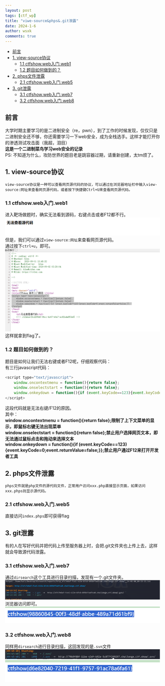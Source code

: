 ```yaml
---
layout: post
tags: [ctf_wp]
title: "viwe-source&phps&.git泄露"
date: 2024-1-6
author: wsxk
comments: true
---
```


- [前言](#前言)
- [1. view-source协议](#1-view-source协议)
	- [1.1 ctfshow.web入门.web1](#11-ctfshowweb入门web1)
	- [1.2 题目如何做到的？](#12-题目如何做到的)
- [2. phps文件泄露](#2-phps文件泄露)
	- [2.1 ctfshow.web入门.web5](#21-ctfshowweb入门web5)
- [3. git泄露](#3-git泄露)
	- [3.1 ctfshow.web入门.web7](#31-ctfshowweb入门web7)
	- [3.2 ctfshow.web入门.web8](#32-ctfshowweb入门web8)


## 前言<br>
大学时期主要学习的是二进制安全（re，pwn），到了工作的时候发现，仅仅只是二进制安全还不够，你还需要学习一下web安全，成为全栈选手。这样才能打开你的渗透测试攻击面（我超，泪目）<br>
**这是一个二进制菜鸟学习web安全的记录**<br>
PS: 不知道为什么，攻防世界的题目老是跳容器过期，请重新创建，太tm烦了。<br>

## 1. view-source协议<br>
`view-source协议是一种可以查看网页源代码的协议，可以通过在浏览器地址栏中输入view-source:网址来查看网页源代码，或者按下快捷键Ctrl+U来查看网页源代码。`<br>

### 1.1 ctfshow.web入门.web1<br>
进入靶场做题时，确实无法看到源码，右键点击或者F12都不行。<br>
![](https://raw.githubusercontent.com/wsxk/wsxk_pictures/main/2023-12-30/20240106143223.png)<br>
但是，我们可以通过`view-source:网址`来查看网页源代码。<br>
通过按下`ctrl+u`，即可。<br>
![](https://raw.githubusercontent.com/wsxk/wsxk_pictures/main/2023-12-30/20240106143316.png)
这样就拿到flag了。<br>

### 1.2 题目如何做到的？<br>
题目是如何让我们无法右键或者F12呢，仔细观察代码：<br>
有三行javascript代码：<br>
```javascript
<script type="text/javascript">
	window.oncontextmenu = function(){return false};
	window.onselectstart = function(){return false};
	window.onkeydown = function(){if (event.keyCode==123){event.keyCode=0;event.returnValue=false;}};
</script>
```
这段代码就是无法右键/F12的原因。<br>
其中：<br>
**window.oncontextmenu = function(){return false};限制了上下文菜单的显示，即鼠标右键无法出现菜单**<br>
**window.onselectstart = function(){return false};禁止用户选择网页文本，即无法通过鼠标点击和拖动来选择文本**<br>
**window.onkeydown = function(){if (event.keyCode==123){event.keyCode=0;event.returnValue=false;}};禁止用户通过F12来打开开发者工具**<br>

## 2. phps文件泄露<br>
`phps文件就是php文件的源代码文件，正常用户访问xxx.php直接显示页面，如果访问xxx.phps则显示源代码。`<br>
### 2.1 ctfshow.web入门.web5<br>
直接访问`index.phps`即可获得flag<br>

## 3. git泄露<br>
有的人在写好代码并把代码上传至服务器上时，会把.git文件夹也上传上去，这样就会导致源代码泄露。<br>
### 3.1 ctfshow.web入门.web7<br>
通过`dirsearch`这个工具进行目录扫描，发现有一个.git文件夹。<br>
![](https://raw.githubusercontent.com/wsxk/wsxk_pictures/main/2023-12-30/20240108223128.png)
浏览器访问即可。<br>
![](https://raw.githubusercontent.com/wsxk/wsxk_pictures/main/2023-12-30/20240108223212.png)

### 3.2 ctfshow.web入门.web8<br>
同样用`dirsearch`进行目录扫描，这回发现的是`.svn`文件<br>
![](https://raw.githubusercontent.com/wsxk/wsxk_pictures/main/2023-12-30/20240109224639.png)
![](https://raw.githubusercontent.com/wsxk/wsxk_pictures/main/2023-12-30/20240109224654.png)
